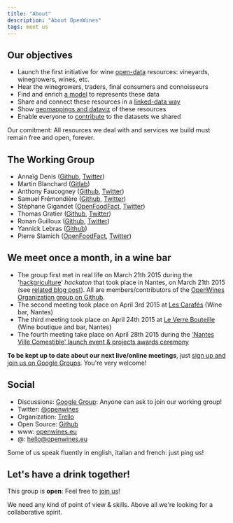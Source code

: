 ```yaml
---
title: "About"
description: "About OpenWines"
tags: meet us
---
```


## Our objectives

- Launch the first initiative for wine [open-data](http://opendatahandbook.org) resources: vineyards, winegrowers, wines, etc.
- Hear the winegrowers, traders, final consumers and connoisseurs
- Find and enrich [a model](http://dbpedia.org/ontology/Wine) to represents these data
- Share and connect these resources in a [linked-data way](http://linkeddata.org/)
- Show [geomappings and dataviz](https://umap.openstreetmap.fr/en/map/openwine_33763#10/47.1743/-1.4989) of these resources
- Enable everyone to [contribute](https://github.com/OpenWines) to the datasets we shared

Our comitment: All resources we deal with and services we build must remain free and open, forever.

## The Working Group

- Annaïg Denis ([Github](https://github.com/adenis-tis), [Twitter](https://twitter.com/scaranaik))
- Martin Blanchard ([Gitlab](https://gitlab.com/u/tchaik))
- Anthony Faucogney ([Github](https://github.com/afaucogney), [Twitter](https://twitter.com/afaucogney]))
- Samuel Frémondière ([Github](https://github.com/samcome), [Twitter](https://twitter.com/samcome))
- Stéphane Gigandet ([OpenFoodFact](http://openfoodfacts.org), [Twitter](https://twitter.com/stephanebiz))
- Thomas Gratier ([Github](https://github.com/ThomasG77), [Twitter](https://twitter.com/thomasg77))
- Ronan Guilloux ([Github](https://github.com/ronanguilloux), [Twitter](https://twitter.com/arno_u_loginlux))
- Yannick Lebras ([Github](https://github.com/verlectric))
- Pierre Slamich ([OpenFoodFact](http://openfoodfacts.org), [Twitter](https://twitter.com/teolemon))


## We meet once a month, in a wine bar

- The group first met in real life on March 21th 2015 during the '[hackgriculture](http://www.nantesvillecomestible.org/hackgriculture-48h-de-challenge-les-21-et-22-mars-2015/)' _hackaton_ that took place in Nantes, on March 21th 2015 (see [related blog post](/hackgriculture-2015/)). All are members/contributors of the [OpenWines Organization group on Github](https://github.com/OpenWines).
- The second meeting took place on April 3rd 2015 at [Les Carafés](https://plus.google.com/112674063952285158976/about?gl=fr&hl=fr) (Wine bar, Nantes)
- The third meeting took place on April 24th 2015 at [Le Verre Bouteille](https://plus.google.com/104430419707063630055/about?gl=fr&hl=fr) (Wine boutique and bar, Nantes)
- The fourth meeting take place on April 28th 2015 during the ['Nantes Ville Comestible' launch event & projects awards ceremony](http://www.nantesvillecomestible.org/lancement-officiel-de-nantes-ville-comestible-et-remise-des-prix-hackgriculture-le-280415/)

__To be kept up to date about our next live/online meetings__, just [sign up and join us on Google Groups](https://groups.google.com/forum/#!forum/openwines). You're very welcome!

## Social

- Discussions: [Google Group](https://groups.google.com/forum/#!forum/openwines): Anyone can ask to join our working group!
- Twitter: [@openwines](https://twitter.com/openwines)
- Organization: [Trello](https://trello.com/openwines)
- Open Source: [Github](https://github.com/openwines)
- www: [openwines.eu](http://openwines.eu)
- @: [hello@openwines.eu](mailto:hello@openwines.eu)

Some of us speak fluently in english, italian and french: just ping us!

## Let's have a drink together!

This group is **open**: Feel free to [join us](https://groups.google.com/forum/#!forum/openwines)!

We need any kind of point of view & skills. Above all we're looking for a collaborative spirit.
